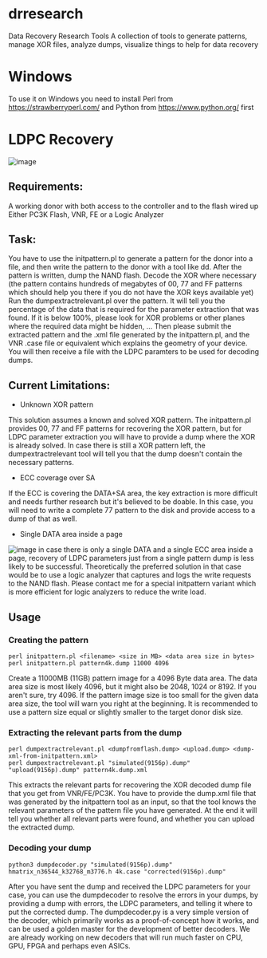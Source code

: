 # drresearch
Data Recovery Research Tools
A collection of tools to generate patterns, manage XOR files, analyze dumps, visualize things to help for data recovery

# Windows
To use it on Windows you need to install Perl from https://strawberryperl.com/ and Python from https://www.python.org/ first

# LDPC Recovery
![image](https://github.com/thesourcerer8/drresearch/assets/6086693/46a25336-b5fd-4fca-a96a-6c7042787d59)


## Requirements:
A working donor with both access to the controller and to the flash wired up
Either PC3K Flash, VNR, FE or a Logic Analyzer

## Task:
You have to use the initpattern.pl to generate a pattern for the donor into a file, and then write the pattern to the donor with a tool like dd.
After the pattern is written, dump the NAND flash.
Decode the XOR where necessary (the pattern contains hundreds of megabytes of 00, 77 and FF patterns which should help you there if you do not have the XOR keys available yet)
Run the dumpextractrelevant.pl over the pattern. It will tell you the percentage of the data that is required for the parameter extraction that was found. If it is below 100%, please look for XOR problems or other planes where the required data might be hidden, …
Then please submit the extracted pattern and the .xml file generated by the initpattern.pl, and the VNR .case file or equivalent which explains the geometry of your device.
You will then receive a file with the LDPC paramters to be used for decoding dumps.


## Current Limitations:
* Unknown XOR pattern

This solution assumes a known and solved XOR pattern. The initpattern.pl provides 00, 77 and FF patterns for recovering the XOR pattern, but for LDPC parameter extraction you will have to provide a dump where the XOR is already solved. In case there is still a XOR pattern left, the dumpextractrelevant tool will tell you that the dump doesn't contain the necessary patterns.

* ECC coverage over SA

If the ECC is covering the DATA+SA area, the key extraction is more difficult and needs further research but it's believed to be doable. In this case, you will need to write a complete 77 pattern to the disk and provide access to a dump of that as well.

* Single DATA area inside a page

![image](https://github.com/thesourcerer8/drresearch/assets/6086693/c317b1e8-191f-4289-a814-2588103a72f6)
in case there is only a single DATA and a single ECC area inside a page, recovery of LDPC parameters just from a single pattern dump is less likely to be successful. Theoretically the preferred solution in that case would be to use a logic analyzer that captures and logs the write requests to the NAND flash. Please contact me for a special initpattern variant which is more efficient for logic analyzers to reduce the write load.

## Usage

### Creating the pattern

```
perl initpattern.pl <filename> <size in MB> <data area size in bytes>
perl initpattern.pl pattern4k.dump 11000 4096
```
Create a 11000MB (11GB) pattern image for a 4096 Byte data area. The data area size is most likely 4096, but it might also be 2048, 1024 or 8192. If you aren't sure, try 4096. If the pattern image size is too small for the given data area size, the tool will warn you right at the beginning. It is recommended to use a pattern size equal or slightly smaller to the target donor disk size.

### Extracting the relevant parts from the dump

```
perl dumpextractrelevant.pl <dumpfromflash.dump> <upload.dump> <dump-xml-from-initpattern.xml>
perl dumpextractrelevant.pl "simulated(9156p).dump" "upload(9156p).dump" pattern4k.dump.xml
```
This extracts the relevant parts for recovering the XOR decoded dump file that you get from VNR/FE/PC3K. You have to provide the dump.xml file that was generated by the initpattern tool as an input, so that the tool knows the relevant parameters of the pattern file you have generated. At the end it will tell you whether all relevant parts were found, and whether you can upload the extracted dump.

### Decoding your dump

```
python3 dumpdecoder.py "simulated(9156p).dump" hmatrix_n36544_k32768_m3776.h 4k.case "corrected(9156p).dump"
```
After you have sent the dump and received the LDPC parameters for your case, you can use the dumpdecoder to resolve the errors in your dumps, by providing a dump with errors, the LDPC parameters, and telling it where to put the corrected dump.
The dumpdecoder.py is a very simple version of the decoder, which primarily works as a proof-of-concept how it works, and can be used a golden master for the development of better decoders. We are already working on new decoders that will run much faster on CPU, GPU, FPGA and perhaps even ASICs.
